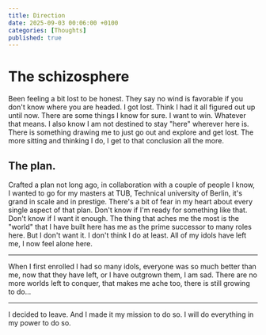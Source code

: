 ```yaml
---
title: Direction
date: 2025-09-03 00:06:00 +0100
categories: [Thoughts]
published: true
---
```


# The schizosphere

Been feeling a bit lost to be honest. They say no wind is favorable if you don't know where you are headed. I got lost. Think I had it all figured out up until now. There are some things I know for sure. I want to win. Whatever that means. I also know I am not destined to stay "here" wherever here is. There is something drawing me to just go out and explore and get lost. The more sitting and thinking I do, I get to that conclusion all the more.


## The plan.

Crafted a plan not long ago, in collaboration with a couple of people I know, I wanted to go for my masters at TUB, Technical university of Berlin, it's grand in scale and in prestige. There's a bit of fear in my heart about every single aspect of that plan. Don't know if I'm ready for something like that. Don't know if I want it enough. The thing that aches me the most is the "world" that I have built here has me as the prime successor to many roles here. But I don't want it. I don't think I do at least. All of my idols have left me, I now feel alone here. 

---

When I first enrolled I had so many idols, everyone was so much better than me, now that they have left, or I have outgrown them, I am sad. There are no more worlds left to conquer, that makes me ache too, there is still growing to do...

---

I decided to leave. And I made it my mission to do so. I will do everything in my power to do so.
